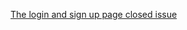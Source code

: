 [The login and sign up page closed issue](https://github.com/zuri-training/Team_26_Repo-Proj_Price_Compare/issues/12)
